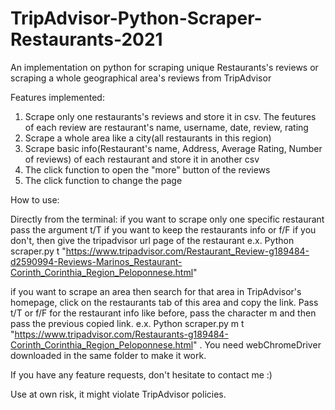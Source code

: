 # TripAdvisor-Python-Scraper-Restaurants-2021 
An implementation on python for scraping unique Restaurants's reviews or scraping a whole geographical area's reviews from TripAdvisor

Features implemented:
1) Scrape only one restaurants's reviews and store it in csv. The feutures of each review are restaurant's name, username, date, review, rating 
2) Scrape a whole area like a city(all restaurants in this region)
3) Scrape basic info(Restaurant's name, Address, Average Rating, Number of reviews) of each restaurant and store it in another csv
4) The click function to open the "more" button of the reviews
5) The click function to change the page

How to use:

Directly from the terminal: 
if you want to scrape only one specific restaurant pass the argument t/T if you want to keep the restaurants info or f/F if you don't, then give the tripadvisor url page of the restaurant e.x. Python scraper.py t "https://www.tripadvisor.com/Restaurant_Review-g189484-d2590994-Reviews-Marinos_Restaurant-Corinth_Corinthia_Region_Peloponnese.html"

if you want to scrape an area then search for that area in TripAdvisor's homepage, click on the restaurants tab of this area and copy the link. Pass t/T or f/F for the restaurant info like before, pass the character m and then pass the previous copied link. e.x. Python scraper.py m t "https://www.tripadvisor.com/Restaurants-g189484-Corinth_Corinthia_Region_Peloponnese.html" .
You need webChromeDriver downloaded in the same folder to make it work.

If you have any feature requests, don't hesitate to contact me :)

Use at own risk, it might violate TripAdvisor policies.
